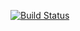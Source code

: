 [![Build Status](https://thomasschreiner.visualstudio.com/CsvDiff/_apis/build/status/CsvDiff-.NET%20Desktop-CI?branchName=master)](https://thomasschreiner.visualstudio.com/CsvDiff/_build/latest?definitionId=2&branchName=master)




